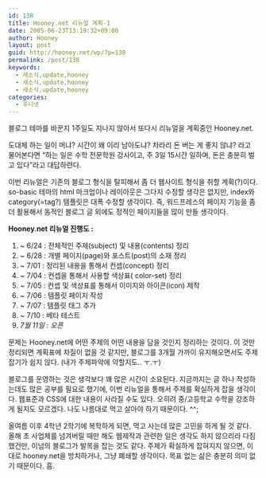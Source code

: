 ```yaml
---
id: 138
title: Hooney.net 리뉴얼 계획-1
date: 2005-06-23T13:19:32+09:00
author: Hooney
layout: post
guid: http://hooney.net/wp/?p=138
permalink: /post/138
keywords:
  - 새소식,update,hooney
  - 새소식,update,hooney
  - 새소식,update,hooney
categories:
  - 후니넷
---
```

블로그 테마를 바꾼지 1주일도 지나지 않아서 또다시 리뉴얼을 계획중인 Hooney.net. 

도대체 하는 일이 머냐? 시간이 왜 이리 남아도냐? 차라리 돈 버는 게 좋지 않냐? 라고 물어본다면 <q>하는 일은 수학 전문학원 강사이고, 주 3일 15시간 일하며, 돈은 충분히 벌고 있다</q>라고 대답하련다.

이번 리뉴얼은 기존의 블로그 형식을 탈피해서 좀 더 웹사이트 형식을 취할 계획(?)이다. so-basic 테마의 html 마크업이나 레이아웃은 그다지 수정할 생각은 없지만, index와 category(=tag?) 템플릿은 대폭 수정할 생각이다. 즉, 워드프레스의 페이지 기능을 좀 더 활용해서 동적인 블로그 글 외에도 정적인 페이지들을 많이 만들 생각이다. 

**Hooney.net 리뉴얼 진행도 :**

  1. ~ 6/24 : 전체적인 주제(subject) 및 내용(contents) 정리
  2. ~ 6/28 : 개별 페이지(page)와 포스트(post)의 소재 정리
  3. ~ 7/01 : 정리된 내용을 통해서 컨셉(concept) 정리
  4. ~ 7/04 : 컨셉을 통해서 사용할 색상표( color-set) 정리
  5. ~ 7/05 : 컨셉 및 색상표를 통해서 이미지와 아이콘(icon) 제작
  6. ~ 7/06 : 템플릿 페이지 작성
  7. ~ 7/07 : 템플릿 태그 추가
  8. ~ 7/10 : 베타 테스트
  9. _7월 11일 : 오픈_

문제는 Hooney.net에 어떤 주제의 어떤 내용을 담을 것인지 정리하는 것이다. 이 것만 정리되면 계획표에 차질이 없을 것 같지만, 블로그를 3개월 가까이 유지해오면서도 주제잡기가 쉽지 않다. (내가 주제파악에 약할지도.. ㅜ.ㅜ)

블로그를 운영하는 것은 생각보다 꽤 많은 시간이 소요된다. 지금까지는 글 하나 작성하는데도 많은 공부를 필요로 했기에, 이번 리뉴얼을 통해서 주제를 확실하게 잡을 생각이다. 웹표준과 CSS에 대한 내용이 사라질 수도 있다. 오히려 중/고등학교 수학을 강조하게 될지도 모르겠다. 나도 나름대로 먹고 살아야 하기 때문이다. ^^;

올여름 이후 4학년 2학기에 복학하게 되면, 먹고 사는데 많은 고민을 하게 될 것 같다. 올해 초 사업체를 넘겨버릴 때만 해도 웹제작과 관련한 일은 생각도 하지 않으리라 다짐했건만, 이넘의 블로그가 발목을 잡는 것도 같다. 주제가 확실하게 잡혀지지 않으면, 이대로 hooney.net을 방치하거나, 그냥 폐쇄할 생각이다. 목표 없는 삶은 충분히 의미 없기 때문이다. 흠.